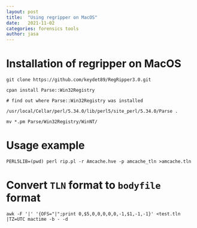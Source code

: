 ```yaml
---
layout: post
title:  "Using regripper on MacOS"
date:   2021-11-02
categories: forensics tools
author: jasa
---
```


# Installation of regripper on MacOS

```shell
git clone https://github.com/keydet89/RegRipper3.0.git

cpan install Parse::Win32Registry

# find out where Parse::Win32Registry was installed

/usr/local/Cellar/perl/5.34.0/lib/perl5/site_perl/5.34.0/Parse .

mv *.pm Parse/Win32Registry/WinNT/
```

# Usage example

```fish
PERL5LIB=(pwd) perl rip.pl -r Amcache.hve -p amcache_tln >amcache.tln
```

# Convert `TLN` format to `bodyfile` format

```shell
awk -F '|' '{OFS="|";print 0,$5,0,0,0,0,0,-1,$1,-1,-1}' <test.tln |TZ=UTC mactime -b - -d
```
